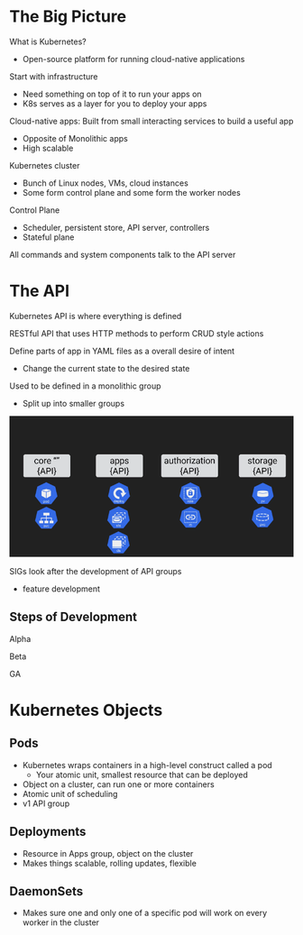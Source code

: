 # The Big Picture

What is Kubernetes?

- Open-source platform for running cloud-native applications

Start with infrastructure

- Need something on top of it to run your apps on
- K8s serves as a layer for you to deploy your apps

Cloud-native apps: Built from small interacting services to build a useful app

- Opposite of Monolithic apps
- High scalable

Kubernetes cluster

- Bunch of Linux nodes, VMs, cloud instances
- Some form control plane and some form the worker nodes

Control Plane

- Scheduler, persistent store, API server, controllers
- Stateful plane

All commands and system components talk to the API server

# The API

Kubernetes API is where everything is defined

RESTful API that uses HTTP methods to perform CRUD style actions

Define parts of app in YAML files as a overall desire of intent

- Change the current state to the desired state

Used to be defined in a monolithic group 

- Split up into smaller groups

![Untitled](The%20Big%20Picture%20d0fcba9c42514a1ca90756ab92b71675/Untitled.png)

SIGs look after the development of API groups

- feature development

## Steps of Development

Alpha

Beta

GA

# Kubernetes Objects

## Pods

- Kubernetes wraps containers in a high-level construct called a pod
    - Your atomic unit, smallest resource that can be deployed
- Object on a cluster, can run one or more containers
- Atomic unit of scheduling
- v1 API group

## Deployments

- Resource in Apps group, object on the cluster
- Makes things scalable, rolling updates, flexible

## DaemonSets

- Makes sure one and only one of a specific pod will work on every worker in the cluster